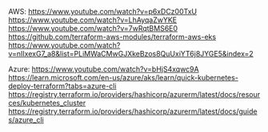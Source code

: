 AWS:
https://www.youtube.com/watch?v=p6xDCz00TxU
https://www.youtube.com/watch?v=LhAyqaZwYKE
https://www.youtube.com/watch?v=7wRqtBMS6E0
https://github.com/terraform-aws-modules/terraform-aws-eks
https://www.youtube.com/watch?v=nIIxexG7_a8&list=PLiMWaCMwGJXkeBzos8QuUxiYT6j8JYGE5&index=2

Azure:
https://www.youtube.com/watch?v=bHjS4xqwc9A
https://learn.microsoft.com/en-us/azure/aks/learn/quick-kubernetes-deploy-terraform?tabs=azure-cli
https://registry.terraform.io/providers/hashicorp/azurerm/latest/docs/resources/kubernetes_cluster
https://registry.terraform.io/providers/hashicorp/azurerm/latest/docs/guides/azure_cli